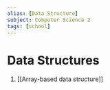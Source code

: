```yaml
---
alias: [Data Structure]
subject: Computer Science 2
tags: [school]
---
```

# Data Structures

1. [[Array-based data structure]]